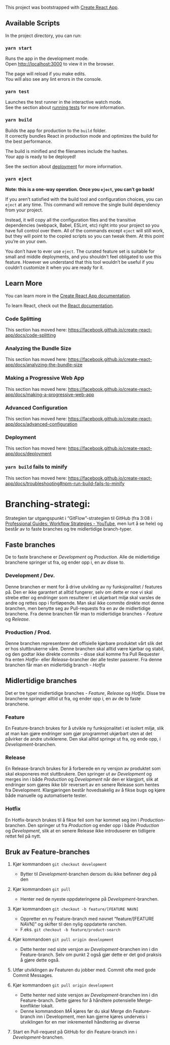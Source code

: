This project was bootstrapped with [Create React App](https://github.com/facebook/create-react-app).

## Available Scripts

In the project directory, you can run:

### `yarn start`

Runs the app in the development mode.<br />
Open [http://localhost:3000](http://localhost:3000) to view it in the browser.

The page will reload if you make edits.<br />
You will also see any lint errors in the console.

### `yarn test`

Launches the test runner in the interactive watch mode.<br />
See the section about [running tests](https://facebook.github.io/create-react-app/docs/running-tests) for more information.

### `yarn build`

Builds the app for production to the `build` folder.<br />
It correctly bundles React in production mode and optimizes the build for the best performance.

The build is minified and the filenames include the hashes.<br />
Your app is ready to be deployed!

See the section about [deployment](https://facebook.github.io/create-react-app/docs/deployment) for more information.

### `yarn eject`

**Note: this is a one-way operation. Once you `eject`, you can’t go back!**

If you aren’t satisfied with the build tool and configuration choices, you can `eject` at any time. This command will remove the single build dependency from your project.

Instead, it will copy all the configuration files and the transitive dependencies (webpack, Babel, ESLint, etc) right into your project so you have full control over them. All of the commands except `eject` will still work, but they will point to the copied scripts so you can tweak them. At this point you’re on your own.

You don’t have to ever use `eject`. The curated feature set is suitable for small and middle deployments, and you shouldn’t feel obligated to use this feature. However we understand that this tool wouldn’t be useful if you couldn’t customize it when you are ready for it.

## Learn More

You can learn more in the [Create React App documentation](https://facebook.github.io/create-react-app/docs/getting-started).

To learn React, check out the [React documentation](https://reactjs.org/).

### Code Splitting

This section has moved here: https://facebook.github.io/create-react-app/docs/code-splitting

### Analyzing the Bundle Size

This section has moved here: https://facebook.github.io/create-react-app/docs/analyzing-the-bundle-size

### Making a Progressive Web App

This section has moved here: https://facebook.github.io/create-react-app/docs/making-a-progressive-web-app

### Advanced Configuration

This section has moved here: https://facebook.github.io/create-react-app/docs/advanced-configuration

### Deployment

This section has moved here: https://facebook.github.io/create-react-app/docs/deployment

### `yarn build` fails to minify

This section has moved here: https://facebook.github.io/create-react-app/docs/troubleshooting#npm-run-build-fails-to-minify

# Branching-strategi:
Strategien tar utgangspunkt i “GitFlow”-strategien til GitHub (fra 3:08 i [Professional Guides: Workflow Strategies - YouTube](https://www.youtube.com/watch?v=aJnFGMclhU8), men lurt å se hele) og består av to faste branches og tre midlertidige branch-typer.
​
## Faste branches
De to faste branchene er *Development* og *Production*. Alle de midlertidige branchene springer ut fra, og ender opp i, en av disse to.
​
### Development / Dev.
Denne branchen er ment for å drive utvikling av ny funksjonalitet / features på. Den er ikke garantert at alltid fungerer, selv om dette er noe vi skal strebe etter og endringer som resulterer i et ukjørbart miljø skal varsles de andre og rettes opp i fortløpende. Man skal ikke commite direkte mot denne branchen, men benytte seg av Pull-requests fra en av de midlertidige branchene.
Fra denne branchen får man to midlertidige branches - *Feature* og *Release*.
​
### Production / Prod.
Denne branchen representerer det offisielle kjørbare produktet vårt slik det er hos sluttbrukerne våre. Denne branchen skal alltid være kjørbar og stabil, og den godtar ikke direkte commits - disse skal komme fra Pull Requester fra enten *Hotfix-*  eller *Release*-brancher der alle tester passerer.
Fra denne branchen får man en midlertidig branch - *Hotfix*
​
## Midlertidige branches
Det er tre typer midlertidige branches - *Feature*,  *Release* og *Hotfix*. Disse tre branchene springer alltid ut fra, og ender opp i, en av de to faste branchene.
​
### Feature
En Feature-branch brukes for å utvikle ny funksjonalitet i et isolert miljø, slik at man kan gjøre endringer som gjør programmet ukjørbart uten at det påvirker de andre utviklerene. Den skal alltid springe ut fra, og ende opp,  i *Development*-branchen.
​
### Release
En Release-branch brukes for å forberede en ny versjon av produktet som skal eksponeres mot sluttbrukere. Den springer ut av *Development* og merges inn i både *Production* og *Development* når den er klargjort, slik at endringer som gjøres ikke blir reversert av en senere Release som hentes fra Development. Klargjøringen består hovedsakelig av å fikse bugs og kjøre både manuelle og automatiserte tester.
​
### Hotfix
En Hotfix-branch brukes til å fikse feil som har kommet seg inn i *Production*-branchen. Den springer ut fra *Production* og ender opp i både *Production* og *Development*, slik at en senere Release ikke introduserer en tidligere rettet feil på nytt.
​
## Bruk av Feature-branches
1. Kjør kommandoen  `git checkout development` 
	* Bytter til *Development*-branchen dersom du ikke befinner deg på den
	
2. Kjør kommandoen  `git pull` 
	* Henter ned de nyeste oppdateringene på *Development*-branchen.
	
3. Kjør kommandoen  `git checkout -b feature/[FEATURE NAVN]` 
	* Oppretter en ny Feature-branch med navnet “feature/[FEATURE NAVN]” og skifter til den nylig oppdaterte ranchen.
	* F.eks. `git checkout -b feature/product-search`
	
4. Kjør kommandoen  `git pull origin development`
	* Dette henter ned siste versjon av *Development*-branchen inn i din Feature-branch. Selv om punkt 2 også gjør dette er det god praksis å gjøre dette også.
	
5. Utfør utviklingen av Featuren du jobber med. Commit ofte med gode Commit Messages.

6.  Kjør kommandoen `git pull origin development`
	* Dette henter ned siste versjon av *Development*-branchen inn i din Feature-branch. Dette gjøres for å håndtere potensielle Merge-konflikter lokalt.
	* Denne kommandoen *MÅ* kjøres før du skal Merge din Feature-branch inn i Development, men kan gjerne kjøres underveis i utviklingen for en mer inkrementell håndtering av diverse 
	
6. Start en Pull-request på GitHub for din Feature-branch inn i *Development*-branchen.